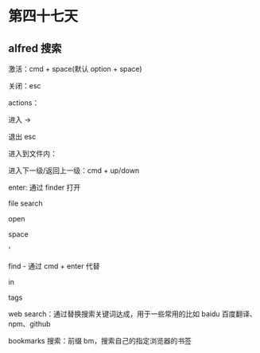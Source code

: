# 第四十七天

## alfred 搜索

激活：cmd + space(默认 option + space)

关闭：esc

actions：

进入 →

退出 esc

进入到文件内：

进入下一级/返回上一级：cmd + up/down

enter: 通过 finder 打开

file search

open

space

‘

find - 通过 cmd + enter 代替

in

tags

web search：通过替换搜索关键词达成，用于一些常用的比如 baidu 百度翻译、npm、github

bookmarks 搜索：前缀 bm，搜索自己的指定浏览器的书签
